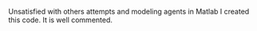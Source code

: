 Unsatisfied with others attempts and modeling agents in Matlab I created this code. It is well commented.
